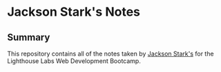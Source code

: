 # Jackson Stark's Notes

## Summary

This repository contains all of the notes taken by [Jackson Stark's](https://github.com/JacksonStark) for the Lighthouse Labs Web Development Bootcamp.


